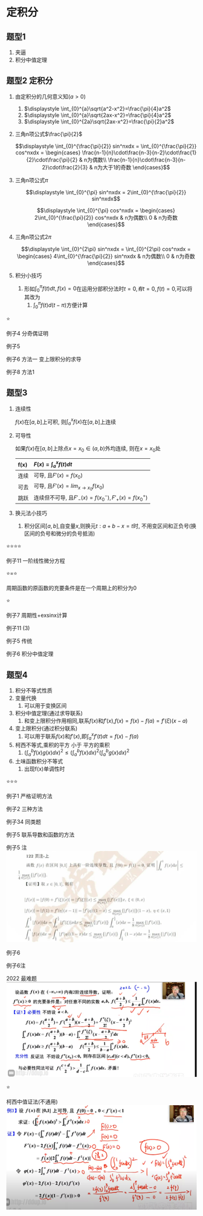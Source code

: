 # 定积分

## 题型1

1. 夹逼
2. 积分中值定理

## 题型2 定积分

1. 由定积分的几何意义知$(a>0)$
   1. $\displaystyle \int_{0}^{a}\sqrt{a^2-x^2}=\frac{\pi}{4}a^2$
   1. $\displaystyle \int_{0}^{a}\sqrt{2ax-x^2}=\frac{\pi}{4}a^2$
   1. $\displaystyle \int_{0}^{2a}\sqrt{2ax-x^2}=\frac{\pi}{2}a^2$

2. 三角n项公式$\frac{\pi}{2}$

    $$\displaystyle \int_{0}^{\frac{\pi}{2}} sin^nxdx = \int_{0}^{\frac{\pi}{2}} cos^nxdx = \begin{cases}
    \frac{n-1}{n}\cdot\frac{n-3}{n-2}\cdot\frac{1}{2}\cdot\frac{\pi}{2} & n为偶数\\
    \frac{n-1}{n}\cdot\frac{n-3}{n-2}\cdot\frac{2}{3} & n为大于1的奇数
    \end{cases}$$

3. 三角n项公式$\pi$

    $$\displaystyle \int_{0}^{\pi} sin^nxdx = 2\int_{0}^{\frac{\pi}{2}} sin^nxdx$$

    $$\displaystyle \int_{0}^{\pi} cos^nxdx = \begin{cases}
    2\int_{0}^{\frac{\pi}{2}} cos^nxdx & n为偶数\\
    0 & n为奇数
    \end{cases}$$

4. 三角n项公式$2\pi$

    $$\displaystyle \int_{0}^{2\pi} sin^nxdx = \int_{0}^{2\pi} cos^nxdx = \begin{cases}
    4\int_{0}^{\frac{\pi}{2}} sin^nxdx & n为偶数\\
    0 & n为奇数
    \end{cases}$$

5. 积分小技巧
   1. 形如$\displaystyle \int_{0}^{\pi}f(t)dt,f(x)=0$在运用分部积分法时$t=0$,$有t=0,f(t)=0$,可以将其改为
      1. $\displaystyle \int_{0}^{\pi}f(t)d(t-\pi)$方便计算

⭐

例子4 分奇偶证明

例子5

例子6 方法一 变上限积分的求导

例子8 方法1

## 题型3

1. 连续性

    $f(x)$在$[a,b]$上可积, 则$\int_{a}^{x}f(x)$在$[a,b]$上连续

2. 可导性

    如果$f(x)$在$[a,b]$上除点$x=x_0 \in (a,b)$外均连续, 则在$x=x_0$处

    f(x)|$F(x)=\int_{a}^{x}f(t)dt$
    --|--|
    连续|可导, 且$F'(x)=f(x_0)$
    可去|可导, 且$F'(x)=lim_{x \to x_0}f(x_0)$
    跳跃|连续但不可导, 且$F'_-(x)=f({x_0}^-),F'_+(x)=f({x_0}^+)$

3. 换元法小技巧
   1. 积分区间$[a,b]$,自变量$x$,则换元$t: a+b-x=t$时, 不用变区间和正负号(换区间的负号和微分的负号抵消)

⭐⭐⭐⭐

例子11 一阶线性微分方程

⭐=⭐

周期函数的原函数的充要条件是在一个周期上的积分为0

⭐

例子7 周期性+exsinx计算

例子11 (3)

例子5 传统

例子6 积分中值定理

## 题型4

1. 积分不等式性质
2. 变量代换
   1. 可以用于变换区间
3. 积分中值定理(通过求导联系)
   1. 和变上限积分作用相同,联系$f(x)$和$f'(x)$,$f(x)=f(x)-f(a)=f'(\xi)(x-a)$
4. 变上限积分(通过积分联系)
   1. 可以用于联系$f(x)$和$f'(x)$,即$\int_{a}^{x}f'(t)dt=f(x)-f(a)$
5. 柯西不等式,乘积的平方 小于 平方的乘积
   1. $\displaystyle (\int_{a}^{b}f(x)g(x)dx)^2 \le (\int_{a}^{b}f(x)dx)^2(\int_{a}^{b}g(x)dx)^2$
6. 土味函数积分不等式
   1. 出现f(x)单调性时

⭐⭐⭐

例子1 严格证明方法

例子2 三种方法

例子34 同类题

例子5 联系导数和函数的方法

例子5 注![20220831170532](https://raw.githubusercontent.com/Logible/Image/main/note_image/20220831170532.png)

例子6

例子6注

2022 最难题![20220830183004](https://raw.githubusercontent.com/Logible/Image/main/note_image/20220830183004.png)

⭐

柯西中值证法(不通用)![20220830172429](https://raw.githubusercontent.com/Logible/Image/main/note_image/20220830172429.png)
